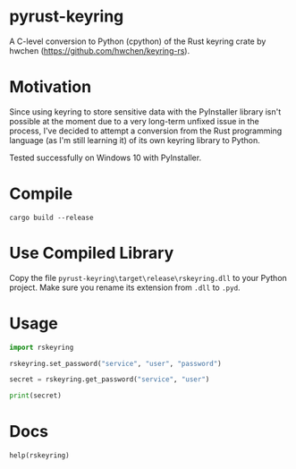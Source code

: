 # pyrust-keyring
A C-level conversion to Python (cpython) of the Rust keyring crate by hwchen (https://github.com/hwchen/keyring-rs).

# Motivation
Since using keyring to store sensitive data with the PyInstaller library isn't possible at the moment due to a very long-term unfixed issue in the process, I've decided to attempt a conversion from the Rust programming language (as I'm still learning it) of its own keyring library to Python.

Tested successfully on Windows 10 with PyInstaller.

# Compile
`cargo build --release`

# Use Compiled Library
Copy the file `pyrust-keyring\target\release\rskeyring.dll` to your Python project. Make sure you rename its extension from `.dll` to `.pyd`.

# Usage
```python
import rskeyring

rskeyring.set_password("service", "user", "password")

secret = rskeyring.get_password("service", "user")

print(secret)
```

# Docs

`help(rskeyring)`




